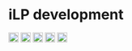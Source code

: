 # iLP development

<img src="https://devicons.github.io/devicon/devicon.git/icons/css3/css3-plain-wordmark.svg" alt="css3" width="20" height="20"/> <img src="https://devicons.github.io/devicon/devicon.git/icons/html5/html5-plain-wordmark.svg" alt="html5" width="20" height="20"/> <img src="https://devicons.github.io/devicon/devicon.git/icons/less/less-plain-wordmark.svg" alt="less" width="20" height="20"> <img src="https://devicons.github.io/devicon/devicon.git/icons/php/php-plain.svg" alt="php" width="20" height="20"/> <img src="https://devicons.github.io/devicon/devicon.git/icons/sass/sass-original.svg" alt="sass" width="20" height="20"/>
